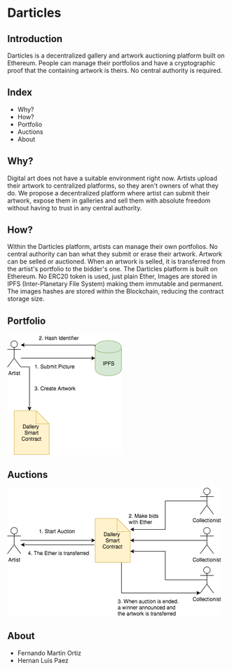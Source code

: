 # Darticles

## Introduction

Darticles is a decentralized gallery and artwork auctioning platform built on Ethereum. People can manage their portfolios and have a cryptographic proof that the containing artwork is theirs. No central authority is required.

## Index

* Why?
* How?
* Portfolio
* Auctions
* About

## Why?

Digital art does not have a suitable environment right now. Artists upload their artwork to centralized platforms, so they aren't owners of what they do. We propose a decentralized platform where artist can submit their artwork, expose them in galleries and sell them with absolute freedom without having to trust in any central authority.

## How?

Within the Darticles platform, artists can manage their own portfolios. No central authority can ban what they submit or erase their artwork. Artwork can be selled or auctioned. When an artwork is selled, it is transferred from the artist's portfolio to the bidder's one.
The Darticles platform is built on Ethereum. No ERC20 token is used, just plain Ether,
Images are stored in IPFS (Inter-Planetary File System) making them immutable and permanent. The images hashes are stored within the Blockchain, reducing the contract storage size.

## Portfolio

![Portfolio diagram](./docs/img/Darticles-portfolio.png "Portfolio diagram")

## Auctions

![Auction diagram](./docs/img/Darticles-auction.png "Auction diagram")

## About

* Fernando Martín Ortiz
* Hernan Luis Paez
